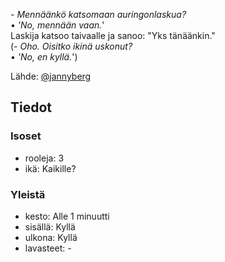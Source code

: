 \- _Mennäänkö katsomaan auringonlaskua?_  
• _'No, mennään vaan._'  
Laskija katsoo taivaalle ja sanoo: "Yks tänäänkin."  
(- _Oho. Oisitko ikinä uskonut?_  
• _'No, en kyllä._')  

Lähde: [@jannyberg](https://www.tiktok.com/@jannyberg/video/6878266474461547777)

## Tiedot
### Isoset
- rooleja: 3
- ikä: Kaikille?

### Yleistä
- kesto: Alle 1 minuutti
- sisällä: Kyllä
- ulkona: Kyllä
- lavasteet: -
